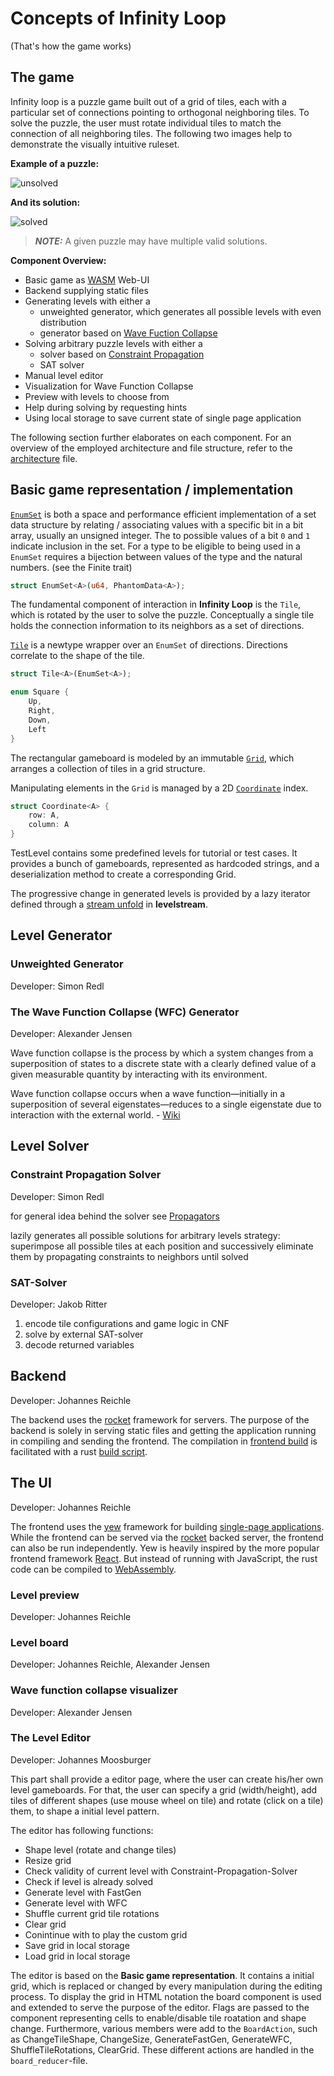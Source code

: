 # Concepts of Infinity Loop

(That's how the game works)

## The game

Infinity loop is a puzzle game built out of a grid of tiles, each with a particular set of connections pointing to orthogonal neighboring tiles. To solve the puzzle, the user must rotate individual tiles to match the connection of all neighboring tiles. The following two images help to demonstrate the visually intuitive ruleset.

**Example of a puzzle:**

![unsolved][unsolvedexample]

**And its solution:**

![solved][solvedexample]

> **_NOTE:_**  A given puzzle may have multiple valid solutions.

**Component Overview:**

* Basic game as [WASM][wasm] Web-UI
* Backend supplying static files
* Generating levels with either a
  * unweighted generator, which generates all possible levels with even distribution
  * generator based on [Wave Fuction Collapse][wfc]
* Solving arbitrary puzzle levels with either a
  * solver based on [Constraint Propagation][constraintpropagation]
  * SAT solver
* Manual level editor
* Visualization for Wave Function Collapse
* Preview with levels to choose from
* Help during solving by requesting hints
* Using local storage to save current state of single page application

The following section further elaborates on each component. For an overview of the employed architecture and file structure, refer to the [architecture][architecture] file.

## Basic game representation / implementation

[`EnumSet`][enumset] is both a space and performance efficient implementation of a set data structure by relating / associating values with a specific bit in a bit array, usually an unsigned integer. The to possible values of a bit `0` and `1` indicate inclusion in the set. For a type to be eligible to being used in a `EnumSet` requires a bijection between values of the type and the natural numbers. (see the Finite trait)

```rust
struct EnumSet<A>(u64, PhantomData<A>);
```

The fundamental component of interaction in **Infinity Loop** is the `Tile`, which is rotated by the user to solve the puzzle. Conceptually a single tile holds the connection information to its neighbors as a set of directions.

[`Tile`][tile] is a newtype wrapper over an `EnumSet` of directions. Directions correlate to the shape of the tile.

```rust
struct Tile<A>(EnumSet<A>);

enum Square {
    Up,
    Right,
    Down,
    Left
}
```

The rectangular gameboard is modeled by an immutable [`Grid`][grid], which arranges a collection of tiles in a grid structure.

Manipulating elements in the `Grid` is managed by a 2D [`Coordinate`][coordinate] index.

```rust
struct Coordinate<A> {
    row: A,
    column: A
}
```

TestLevel contains some predefined levels for tutorial or test cases. It provides a bunch of gameboards, represented as hardcoded strings, and a deserialization method to create a corresponding Grid.

The progressive change in generated levels is provided by a lazy iterator defined through a [stream unfold][anamorphism] in **levelstream**.

## Level Generator

### Unweighted Generator

Developer: Simon Redl

### The Wave Function Collapse (WFC) Generator

Developer: Alexander Jensen

Wave function collapse is the process by which a system changes from a superposition of states to a discrete state with a clearly defined value of a given measurable quantity by interacting with its environment.

Wave function collapse occurs when a wave function—initially in a superposition of several eigenstates—reduces to a single eigenstate due to interaction with the external world. - [Wiki](https://en.wikipedia.org/wiki/Wave_function_collapse)

## Level Solver

### Constraint Propagation Solver

Developer: Simon Redl

for general idea behind the solver see [Propagators][propagator]

lazily generates all possible solutions for arbitrary levels
strategy: superimpose all possible tiles at each position and successively eliminate them by propagating constraints to neighbors until solved

### SAT-Solver

Developer: Jakob Ritter

1. encode tile configurations and game logic in CNF
2. solve by external SAT-solver
3. decode returned variables

## Backend

Developer: Johannes Reichle

The backend uses the [rocket][rocket] framework for servers. 
The purpose of the backend is solely in serving static files and getting the application running in compiling and sending the frontend.
The compilation in [frontend build][build] is facilitated with a rust [build script][build-script].

## The UI

Developer: Johannes Reichle

The frontend uses the [yew][yew] framework for building [single-page applications][spa].
While the frontend can be served via the [rocket][rocket] backed server, the frontend can also be run independently.
Yew is heavily inspired by the more popular frontend framework [React][react].
But instead of running with JavaScript, the rust code can be compiled to [WebAssembly][wasm].

### Level preview

Developer: Johannes Reichle

### Level board

Developer: Johannes Reichle, Alexander Jensen

### Wave function collapse visualizer

Developer: Alexander Jensen

### The Level Editor

Developer: Johannes Moosburger

This part shall provide a editor page, where the user can create his/her own level gameboards. For that, the user can specify a grid (width/height), add tiles of different shapes (use mouse wheel on tile) and rotate (click on a tile) them, to shape a initial level pattern.

The editor has following functions:

* Shape level (rotate and change tiles)
* Resize grid
* Check validity of current level with Constraint-Propagation-Solver
* Check if level is already solved
* Generate level with FastGen
* Generate level with WFC
* Shuffle current grid tile rotations
* Clear grid
* Conintinue with to play the custom grid
* Save grid in local storage
* Load grid in local storage

The editor is based on the **Basic game representation**. It contains a initial grid, which is replaced or changed by every manipulation during the editing process. To display the grid in HTML notation the board component is used and extended to serve the purpose of the editor. Flags are passed to the component representing cells to enable/disable tile roatation and shape change. Furthermore, various members were add to the `BoardAction`, such as ChangeTileShape, ChangeSize, GenerateFastGen, GenerateWFC, ShuffleTileRotations, ClearGrid. These different actions are handled in the `board_reducer`-file.

[unsolvedexample]: <images/example-level.png>
[solvedexample]: <images/example-level-solution.png>

[propagator]: <https://qfpl.io/share/talks/propagators/slides.pdf>

[wasm]: <https://webassembly.org/>
[wfc]: <https://github.com/mxgmn/WaveFunctionCollapse>
[constraintpropagation]: <https://en.wikipedia.org/wiki/Constraint_satisfaction>
[anamorphism]: <https://en.wikipedia.org/wiki/Anamorphism>

[architecture]: <./architecture.md>

[enumset]: <../game/src/model/enumset.rs>
[coordinate]: <../game/src/model/coordinate.rs>
[tile]: <../game/src/model/tile.rs>
[square]: <../game/src/model/tile.rs>
[grid]: <../game/src/model/grid.rs>

[rocket]: <https://rocket.rs/>
[yew]: <https://yew.rs/>
[spa]: <https://en.wikipedia.org/wiki/Single-page_application>
[build]: <../backend/build.rs>
[build-script]: <https://doc.rust-lang.org/cargo/reference/build-scripts.html>
[react]: <https://reactjs.org/>